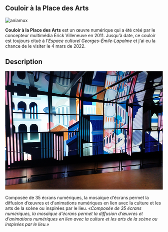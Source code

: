 ## Couloir à la Place des Arts

![aniamux](/couloir_place_arts/medias/animation_animaux.png)

__Couloir à la Place des Arts__ est un œuvre numérique qui a été créé par le concepteur multimédia Érick Villeneuve en 2011. Jusqu'à date, ce couloir est toujours citué à *l'Espace culturel Georges-Émile-Lapalme* et j'ai eu la chance de le visiter le 4 mars de 2022.

## Description

![bleu_rose_orange](/couloir_place_arts/medias/animation_bleu_rose_orange.png)

Composée de 35 écrans numériques, la mosaïque d'écrans permet la diffusion d’œuvres et d'animations numériques en lien avec la culture et les arts de la scène ou inspirées par le lieu. *«Composée de 35 écrans numériques, la mosaïque d'écrans permet la diffusion d’œuvres et d'animations numériques en lien avec la culture et les arts de la scène ou inspirées par le lieu.»*
